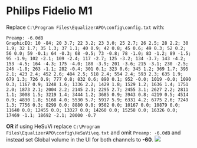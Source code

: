 # Philips Fidelio M1
Replace `C:\Program Files\EqualizerAPO\config\config.txt` with:
```
Preamp: -6.0dB
GraphicEQ: 10 -84; 20 3.7; 22 3.2; 23 3.0; 25 2.7; 26 2.5; 28 2.2; 30 1.9; 32 1.7; 35 1.3; 37 1.1; 40 0.9; 42 0.8; 45 0.6; 49 0.3; 52 0.2; 56 0.0; 59 -0.1; 64 -0.3; 68 -0.5; 73 -0.8; 78 -1.0; 83 -1.2; 89 -1.5; 95 -1.9; 102 -2.1; 109 -2.4; 117 -2.7; 125 -3.2; 134 -3.7; 143 -4.2; 153 -4.5; 164 -4.3; 175 -4.0; 188 -3.9; 201 -3.6; 215 -3.1; 230 -2.5; 246 -1.8; 263 -1.1; 282 -0.4; 301 0.1; 323 0.6; 345 1.2; 369 1.7; 395 2.1; 423 2.4; 452 2.6; 484 2.5; 518 2.4; 554 2.4; 593 2.3; 635 1.9; 679 1.3; 726 0.9; 777 0.8; 832 0.6; 890 0.1; 952 -0.0; 1019 -0.0; 1090 0.3; 1167 0.9; 1248 1.6; 1336 2.2; 1429 1.8; 1529 1.2; 1636 1.4; 1751 2.0; 1873 2.1; 2004 2.2; 2145 2.3; 2295 2.7; 2455 3.1; 2627 2.2; 2811 1.1; 3008 1.5; 3219 1.4; 3444 1.2; 3685 0.9; 3943 0.8; 4219 0.5; 4514 0.9; 4830 1.8; 5168 4.0; 5530 5.7; 5917 5.9; 6331 4.2; 6775 2.6; 7249 1.3; 7756 0.3; 8299 0.0; 8880 0.0; 9502 0.0; 10167 0.0; 10879 0.0; 11640 0.0; 12455 0.0; 13327 0.0; 14260 0.0; 15258 0.0; 16326 0.0; 17469 -1.1; 18692 -2.1; 20000 -0.7
```
**OR** if using HeSuVi replace `C:\Program Files\EqualizerAPO\config\HeSuVi\eq.txt` and omit `Preamp: -6.0dB` and instead set Global volume in the UI for both channels to **-60**.
![](https://raw.githubusercontent.com/jaakkopasanen/AutoEq/master/results/SBAF-Serious/innerfidelity/onear/Philips%20Fidelio%20M1/Philips%20Fidelio%20M1.png)